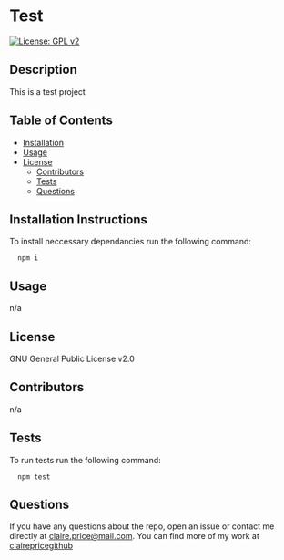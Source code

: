 # Test 
   [![License: GPL v2](https://img.shields.io/badge/License-GPL_v2-blue.svg)](https://www.gnu.org/licenses/old-licenses/gpl-2.0.en.html)

  ## Description
  This is a test project 

  ## Table of Contents
  - [Installation](#installation-instructions)
  - [Usage](#usage)
  - [License](#license)
      - [Contributors](#contributors)
      - [Tests](#tests)
      - [Questions](#questions)

  ## Installation Instructions
  To install neccessary dependancies run the following command:

      npm i
  
  ## Usage
  n/a

  ## License
  GNU General Public License v2.0

  ## Contributors
  n/a

  ## Tests
  To run tests run the following command:

      npm test
   
  ## Questions
  If you have any questions about the repo, open an issue or contact me directly at [claire.price@mail.com](mailto:claire.price@mail.com). You can find more of my work at [clairepricegithub](https://github.com/clairepricegithub)
